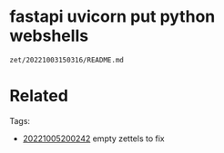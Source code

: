 # fastapi uvicorn put python webshells

` zet/20221003150316/README.md `

# Related


Tags:
- [20221005200242](/zet/20221005200242/README.md) empty zettels to fix

    
